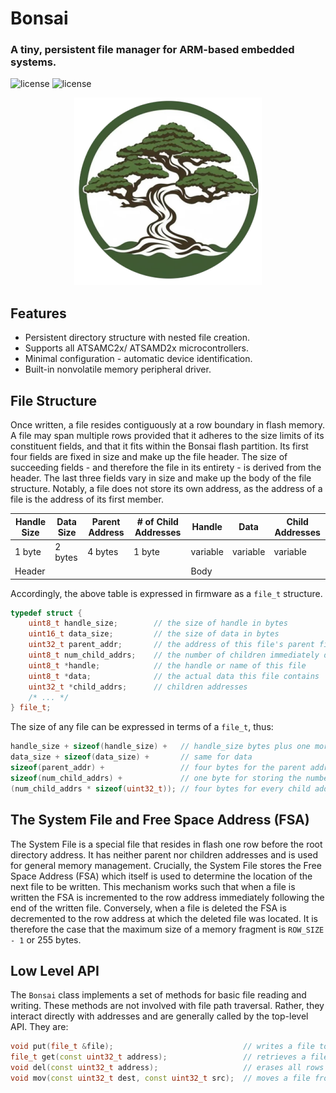 # Bonsai
### A tiny, persistent file manager for ARM-based embedded systems.

![license](https://img.shields.io/badge/license-MIT-green)
![license](https://img.shields.io/badge/version-0.1-yellow)


<p align="center">
  <img src="docs/images/logo.png" />
</p>


## Features
- Persistent directory structure with nested file creation.
- Supports all ATSAMC2x/ ATSAMD2x microcontrollers.
- Minimal configuration - automatic device identification.
- Built-in nonvolatile memory peripheral driver.

## File Structure
Once written, a file resides contiguously at a row boundary in flash memory. A file may span multiple rows provided that it adheres to the size limits of its constituent fields, and that it fits within the Bonsai flash partition. Its first four fields are fixed in size and make up the file header.
The size of succeeding fields - and therefore the file in its entirety - is derived from the header.
The last three fields vary in size and make up the body of the file structure.
Notably, a file does not store its own address, as the address of a file is the address of its first member.

<table class="tg">
<thead>
  <tr>
    <th class="tg-0pky">Handle Size</th>
    <th class="tg-0pky">Data Size</th>
    <th class="tg-0pky">Parent Address</th>
    <th class="tg-0pky"># of Child Addresses</th>
    <th class="tg-0pky">Handle</th>
    <th class="tg-0pky">Data</th>
    <th class="tg-0pky">Child Addresses</th>
  </tr>
</thead>
<tbody>
  <tr>
    <td class="tg-0pky">1 byte</td>
    <td class="tg-0pky">2 bytes</td>
    <td class="tg-0pky">4 bytes</td>
    <td class="tg-0pky">1 byte</td>
    <td class="tg-0pky">variable</td>
    <td class="tg-0pky">variable</td>
    <td class="tg-0pky">variable</td>
  </tr>
  <tr>
    <td class="tg-c3ow" colspan="4">Header</td>
    <td class="tg-c3ow" colspan="3">Body</td>
  </tr>
</tbody>
</table>

Accordingly, the above table is expressed in firmware as a `file_t` structure.


```c++
typedef struct {
    uint8_t handle_size;        // the size of handle in bytes
    uint16_t data_size;         // the size of data in bytes
    uint32_t parent_addr;       // the address of this file's parent file
    uint8_t num_child_addrs;    // the number of children immediately descendant from this file
    uint8_t *handle;            // the handle or name of this file
    uint8_t *data;              // the actual data this file contains
    uint32_t *child_addrs;      // children addresses
    /* ... */
} file_t;
```

The size of any file can be expressed in terms of a `file_t`, thus:
```c++
handle_size + sizeof(handle_size) +   // handle_size bytes plus one more for storing the size of handle_size
data_size + sizeof(data_size) +       // same for data
sizeof(parent_addr) +                 // four bytes for the parent address
sizeof(num_child_addrs) +             // one byte for storing the number of child addresses
(num_child_addrs * sizeof(uint32_t)); // four bytes for every child address
```

## The System File and Free Space Address (FSA)
The System File is a special file that resides in flash one row before the root directory address. It has neither parent nor children addresses and is used for general memory management. Crucially, the System File stores the Free Space Address (FSA) which itself is used to determine the location of the next file to be written. This mechanism works such that when a file is written the FSA is incremented to the row address immediately following the end of the written file. Conversely, when a file is deleted the FSA is decremented to the row address at which the deleted file was located. It is therefore the case that the maximum size of a memory fragment is `ROW_SIZE - 1` or 255 bytes. 


## Low Level API
The `Bonsai` class implements a set of methods for basic file reading and writing. 
These methods are not involved with file path traversal. Rather, they interact directly with addresses and are generally called by the top-level API.
They are:
```c++
void put(file_t &file);                             // writes a file to flash memory
file_t get(const uint32_t address);                 // retrieves a file from memory
void del(const uint32_t address);                   // erases all rows containing a file
void mov(const uint32_t dest, const uint32_t src);  // moves a file from src to dest
```


